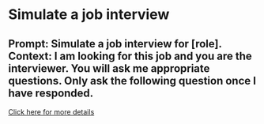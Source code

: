 # Simulate a job interview
## Prompt: Simulate a job interview for [role]. Context: I am looking for this job and you are the interviewer. You will ask me appropriate questions. Only ask the following question once I have responded.

[Click here for more details](https://www.neatprompts.com/p/prepare-for-your-next-interview)
